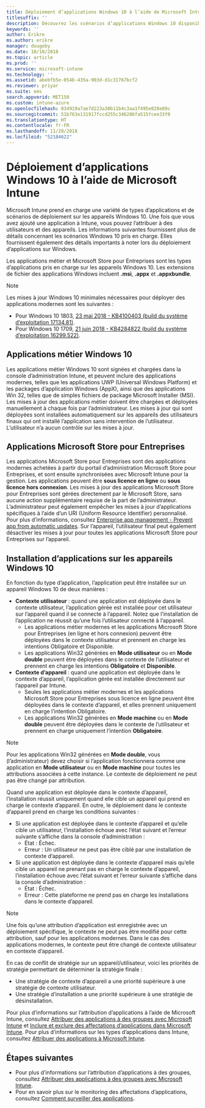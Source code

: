 ```yaml
---
title: Déploiement d’applications Windows 10 à l’aide de Microsoft Intune
titlesuffix: ''
description: Découvrez les scénarios d’applications Windows 10 disponibles avec Microsoft Intune.
keywords: ''
author: Erikre
ms.author: erikre
manager: dougeby
ms.date: 10/10/2018
ms.topic: article
ms.prod: ''
ms.service: microsoft-intune
ms.technology: ''
ms.assetid: abebfb5e-054b-435a-903d-d1c31767bcf2
ms.reviewer: priyar
ms.suite: ems
search.appverid: MET150
ms.custom: intune-azure
ms.openlocfilehash: 034919a7ae7d223a30b11b4c3aa1f495e028e89c
ms.sourcegitcommit: 51b763e131917fccd255c346286fa515fcee33f0
ms.translationtype: HT
ms.contentlocale: fr-FR
ms.lasthandoff: 11/20/2018
ms.locfileid: "52184622"
---
```

# <a name="windows-10-app-deployment-using-microsoft-intune"></a>Déploiement d’applications Windows 10 à l’aide de Microsoft Intune 

Microsoft Intune prend en charge une variété de types d’applications et de scénarios de déploiement sur les appareils Windows 10. Une fois que vous avez ajouté une application à Intune, vous pouvez l’attribuer à des utilisateurs et des appareils. Les informations suivantes fournissent plus de détails concernant les scénarios Windows 10 pris en charge. Elles fournissent également des détails importants à noter lors du déploiement d’applications sur Windows. 

Les applications métier et Microsoft Store pour Entreprises sont les types d’applications pris en charge sur les appareils Windows 10. Les extensions de fichier des applications Windows incluent **.msi**, **.appx** et **.appxbundle**.  

> [!Note]
> Les mises à jour Windows 10 minimales nécessaires pour déployer des applications modernes sont les suivantes :
> - Pour Windows 10 1803, [23 mai 2018 - KB4100403 (build du système d’exploitation 17134.81)](https://support.microsoft.com/help/4100403/windows-10-update-kb4100403).
> - Pour Windows 10 1709, [21 juin 2018 - KB4284822 (build du système d’exploitation 16299.522)](https://support.microsoft.com/help/4284822).

## <a name="windows-10-line-of-business-apps"></a>Applications métier Windows 10

Les applications métier Windows 10 sont signées et chargées dans la console d’administration Intune, et peuvent inclure des applications modernes, telles que les applications UWP (Universal Windows Platform) et les packages d’application Windows (AppX), ainsi que des applications Win 32, telles que de simples fichiers de package Microsoft Installer (MSI). Les mises à jour des applications métier doivent être chargées et déployées manuellement à chaque fois par l’administrateur. Les mises à jour qui sont déployées sont installées automatiquement sur les appareils des utilisateurs finaux qui ont installé l’application sans intervention de l’utilisateur. L’utilisateur n’a aucun contrôle sur les mises à jour. 

## <a name="microsoft-store-for-business-apps"></a>Applications Microsoft Store pour Entreprises

Les applications Microsoft Store pour Entreprises sont des applications modernes achetées à partir du portail d’administration Microsoft Store pour Entreprises, et sont ensuite synchronisées avec Microsoft Intune pour la gestion. Les applications peuvent être **sous licence en ligne** ou **sous licence hors connexion**. Les mises à jour des applications Microsoft Store pour Entreprises sont gérées directement par le Microsoft Store, sans aucune action supplémentaire requise de la part de l’administrateur. L’administrateur peut également empêcher les mises à jour d’applications spécifiques à l’aide d’un URI (Uniform Resource Identifier) personnalisé. Pour plus d’informations, consultez [Enterprise app management - Prevent app from automatic updates](https://docs.microsoft.com/windows/client-management/mdm/enterprise-app-management#prevent-app-from-automatic-updates). Sur l’appareil, l’utilisateur final peut également désactiver les mises à jour pour toutes les applications Microsoft Store pour Entreprises sur l’appareil. 

## <a name="installing-apps-on-windows-10-devices"></a>Installation d’applications sur les appareils Windows 10
En fonction du type d’application, l’application peut être installée sur un appareil Windows 10 de deux manières :

- **Contexte utilisateur** : quand une application est déployée dans le contexte utilisateur, l’application gérée est installée pour cet utilisateur sur l’appareil quand il se connecte à l’appareil. Notez que l’installation de l’application ne réussit qu’une fois l’utilisateur connecté à l’appareil. 
    - Les applications métier modernes et les applications Microsoft Store pour Entreprises (en ligne et hors connexion) peuvent être déployées dans le contexte utilisateur et prennent en charge les intentions Obligatoire et Disponible.
    - Les applications Win32 générées en **Mode utilisateur** ou en **Mode double** peuvent être déployées dans le contexte de l’utilisateur et prennent en charge les intentions **Obligatoire** et **Disponible**. 
- **Contexte d’appareil** : quand une application est déployée dans le contexte d’appareil, l’application gérée est installée directement sur l’appareil par Intune.
    - Seules les applications métier modernes et les applications Microsoft Store pour Entreprises sous licence en ligne peuvent être déployées dans le contexte d’appareil, et elles prennent uniquement en charge l’intention Obligatoire.
    - Les applications Win32 générées en **Mode machine** ou en **Mode double** peuvent être déployées dans le contexte de l’utilisateur et prennent en charge uniquement l’intention **Obligatoire**.

> [!NOTE]
> Pour les applications Win32 générées en **Mode double**, vous (l’administrateur) devez choisir si l’application fonctionnera comme une application en **Mode utilisateur** ou en **Mode machine** pour toutes les attributions associées à cette instance. Le contexte de déploiement ne peut pas être changé par attribution.  

Quand une application est déployée dans le contexte d’appareil, l’installation réussit uniquement quand elle cible un appareil qui prend en charge le contexte d’appareil. En outre, le déploiement dans le contexte d’appareil prend en charge les conditions suivantes :
- Si une application est déployée dans le contexte d’appareil et qu’elle cible un utilisateur, l’installation échoue avec l’état suivant et l’erreur suivante s’affiche dans la console d’administration :
    - État : Échec.
    - Erreur : Un utilisateur ne peut pas être ciblé par une installation de contexte d’appareil.
- Si une application est déployée dans le contexte d’appareil mais qu’elle cible un appareil ne prenant pas en charge le contexte d’appareil, l’installation échoue avec l’état suivant et l’erreur suivante s’affiche dans la console d’administration :
    - État : Échec.
    - Erreur : Cette plateforme ne prend pas en charge les installations dans le contexte d’appareil. 

> [!Note]
> Une fois qu’une attribution d’application est enregistrée avec un déploiement spécifique, le contexte ne peut pas être modifié pour cette attribution, sauf pour les applications modernes. Dans le cas des applications modernes, le contexte peut être changé de contexte utilisateur en contexte d’appareil. 

En cas de conflit de stratégie sur un appareil/utilisateur, voici les priorités de stratégie permettant de déterminer la stratégie finale :
- Une stratégie de contexte d’appareil a une priorité supérieure à une stratégie de contexte utilisateur. 
- Une stratégie d’installation a une priorité supérieure à une stratégie de désinstallation.

Pour plus d’informations sur l’attribution d’applications à l’aide de Microsoft Intune, consultez [Attribuer des applications à des groupes avec Microsoft Intune](apps-deploy.md) et [Inclure et exclure des affectations d’applications dans Microsoft Intune](apps-inc-exl-assignments.md). Pour plus d’informations sur les types d’applications dans Intune, consultez [Attribuer des applications à Microsoft Intune](apps-add.md).

## <a name="next-steps"></a>Étapes suivantes

- Pour plus d’informations sur l’attribution d’applications à des groupes, consultez [Attribuer des applications à des groupes avec Microsoft Intune](apps-deploy.md).
- Pour en savoir plus sur le monitoring des affectations d’applications, consultez [Comment surveiller des applications](apps-monitor.md).
